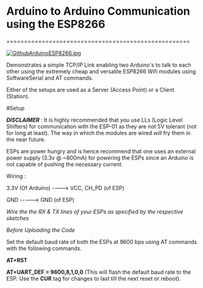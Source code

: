 
# Arduino to Arduino Communication using the ESP8266
====================================================

[![GithubArduinoESP8266.jpg](https://s27.postimg.org/yj1izgwpf/Github_Arduino_ESP8266.jpg)](https://postimg.org/image/hiimqsjnz/)

Demonstrates a simple TCP/IP Link enabling two Arduino's to talk to each other using 
the extremely cheap and versatile ESP8266 Wifi modules using SoftwareSerial and AT commands.

Either of the setups are used as a Server (Access Point) or a Client (Station).

#Setup

***DISCLAIMER*** : It is highly recommended that you use LLs (Logic Level Shifters) for communication with the ESP-01 as they are not 5V tolerant (not for long at least). The way in which the modules are wired *will* fry them in the near future. 

ESPs are power hungry and is hence recommend that one uses an external power supply (3.3v @ ~800mA) for powering the ESPs since an Arduino is not capable of pushing the necessary current.

Wiring :

3.3V (Of Arduino) ----> VCC, CH_PD (of ESP)

GND               -----> GND (of ESP)

*Wire the the RX & TX lines of your ESPs as specified by the respective sketches*

*Before Uploading the Code* 

Set the default baud rate of both the ESPs at 9600 bps using AT commands with the following commands.

__AT+RST__

__AT+UART_DEF = 9600,8,1,0,0__ (This will flash the default baud rate to the ESP. Use the __CUR__ tag for changes to last till the next reset or reboot). 

